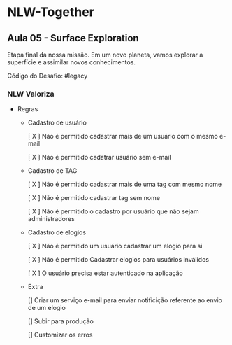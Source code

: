# NLW-Together
## Aula 05 - Surface Exploration

Etapa final da nossa missão. Em um novo planeta, vamos explorar a superfície e assimilar novos conhecimentos.

Código do Desafio: #legacy

### NLW Valoriza

- Regras

    - Cadastro de usuário

        [ X ] Não é permitido cadastrar mais de um usuário com o mesmo e-mail

        [ X ] Não é permitido cadatrar usuário sem e-mail

    - Cadastro de TAG
        
        [ X ] Não é permitido cadastrar mais de uma tag com mesmo nome
        
        [ X ] Não é permitido cadastrar tag sem nome
        
        [ X ] Não é permitido o cadastro por usuário que não sejam administradores
        
    - Cadastro de elogios

        [ X ] Não é permitido um usuário cadastrar um elogio para si

        [ X ] Não é permitido Cadastrar elogios para usuários inválidos

        [ X ] O usuário precisa estar autenticado na aplicação
        
    - Extra

        [] Criar um serviço e-mail para enviar notificição referente ao envio de um elogio
        
        [] Subir para produção
        
        [] Customizar os erros

